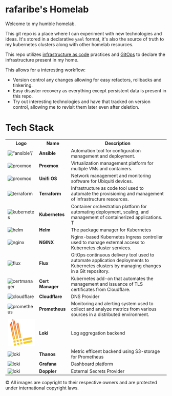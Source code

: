 # rafaribe's Homelab

Welcome to my humble homelab.

This git repo is a place where I can experiment with new technologies and ideas. It's stored in a declarative `yaml` format, it's also the source of truth to my kubernetes clusters along with other homelab resources.

This repo utilizes [infrastructure as code](https://www.wikiwand.com/en/Infrastructure_as_code) practices and [GitOps](https://www.redhat.com/en/topics/devops/what-is-gitops) to declare the infrastructure present in my home.

This allows for a interesting workflow:

- Version control any changes allowing for easy refactors, rollbacks and tinkering.
- Easy disaster recovery as everything except persistent data is present in this repo.
- Try out interesting technologies and have that tracked on version control, allowing me to revisit them later even after deletion.

# Tech Stack

<table>
    <tr>
        <th style="width: 15px;"">Logo</th>
        <th><b>Name</b></th>
        <th>Description</th>
    </tr>
    <tr>
        <td><img src="https://simpleicons.org/icons/ansible.svg" alt= “ansible”/></td>
        <td><b>Ansible</b></td>
        <td>Automation tool for configuration management and deployment.</td>
    </tr>
    <tr>
        <td><img src="https://www.svgrepo.com/show/331552/proxmox.svg" alt="proxmox"></td>
        <td><b>Proxmox</b></td>
        <td>Virtualization management platform for multiple VMs and containers.</td>
    </tr>
    <tr>
        <td>
        <img src="https://www.svgrepo.com/show/349542/ubiquiti.svg" alt="proxmox"></td>
        <td><b>Unifi OS</b></td>
        <td>Network management and monitoring software for Ubiquiti devices.</td>
    </tr>
    <tr>
        <td><img src="https://www.svgrepo.com/show/376353/terraform.svg" alt="terraform" ></td>
        <td><b>Terraform</b></td>
        <td> Infrastructure as code tool used to automate the provisioning and management of infrastructure resources.</td>
    </tr>
    <tr>
        <td><img src="https://www.svgrepo.com/show/448233/kubernetes.svg" alt="kubernetes" ></td>
        <td><b>Kubernetes</b></td>
        <td>Container orchestration platform for automating deployment, scaling, and management of containerized applications. T</td>
    </tr>
        <tr>
         <td><img src="https://cncf-branding.netlify.app/img/projects/helm/icon/color/helm-icon-color.svg" alt="helm"></td>
        <td><b>Helm</b></td>
        <td>The package manager for Kubernetes</td>
    </tr>
    <tr>
        <td><img src="https://www.svgrepo.com/show/373924/nginx.svg" alt="nginx"></td>
        <td><b>NGINX</b></td>
        <td>Nginx-based Kubernetes Ingress controller used to manage external access to Kubernetes cluster services.</td>
    </tr>
    <tr>
         <td><img src="https://cncf-branding.netlify.app/img/projects/flux/icon/color/flux-icon-color.svg" alt="flux"></td>
        <td><b>Flux</b></td>
        <td>GitOps continuous delivery tool used to automate application deployments to Kubernetes clusters by managing changes in a Git repository.</td>
    </tr>
    <tr>
         <td><img src="https://cert-manager.io/images/cert-manager-logo-icon.svg" alt="certmanager"></td>
        <td><b>Cert Manager</b></td>
        <td>Kubernetes add-on that automates the management and issuance of TLS certificates from Cloudflare.</td>
    </tr>
        <tr>
         <td><img src="https://www.svgrepo.com/show/331337/cloudflare.svg" alt="cloudflare"></td>
        <td><b>Cloudflare</b></td>
        <td>DNS Provider</td>
    </tr>
    <tr>
         <td><img src="https://www.svgrepo.com/download/354219/prometheus.svg" alt="prometheus"></td>
        <td><b>Prometheus</b></td>
        <td>Monitoring and alerting system used to collect and analyze metrics from various sources in a distributed environment.</td>
    </tr>
        <tr>
         <td><img src="https://github.com/grafana/loki/blob/main/docs/sources/logo.png?raw=true" alt="loki"></td>
        <td><b>Loki</b></td>
        <td>Log aggregation backend</td>
    </tr>
    </tr>
        <tr>
         <td><img src="https://cncf-branding.netlify.app/img/projects/thanos/icon/color/thanos-icon-color.svg" alt="loki"></td>
        <td><b>Thanos</b></td>
        <td>Metric efficent backend using S3-storage for Prometheus</td>
    </tr>
    </tr>
        <tr>
         <td><img src="https://grafana.com/static/img/menu/grafana2.svg" alt="loki"></td>
        <td><b>Grafana</b></td>
        <td>Dashboard platform</td>
    </tr>
    </tr>
        <tr>
         <td><img src="https://images.g2crowd.com/uploads/product/hd_favicon/72560d7bf99d51bc45794936cc945ba7/doppler-secretops-platform.svg" alt="loki"></td>
        <td><b>Doppler</b></td>
        <td>External Secrets Provider</td>
    </tr>
</table>

© All images are copyright to their respective owners and are protected under international copyright laws.
